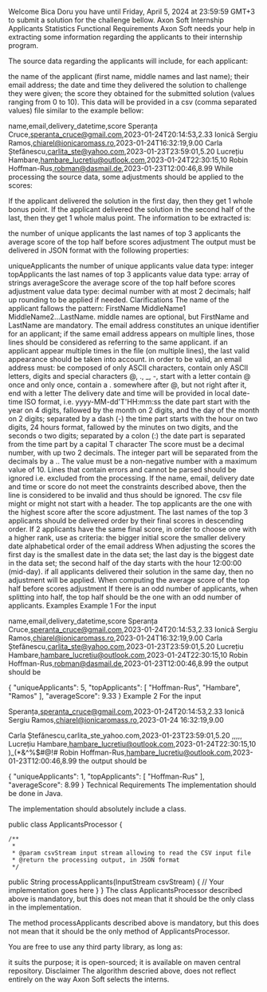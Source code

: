 Welcome Bica Doru you have until Friday, April 5, 2024 at 23:59:59 GMT+3 to submit a solution for the challenge bellow.
Axon Soft Internship Applicants Statistics
Functional Requirements
Axon Soft needs your help in extracting some information regarding the applicants to their internship program.

The source data regarding the applicants will include, for each applicant:

the name of the applicant (first name, middle names and last name);
their email address;
the date and time they delivered the solution to challenge they were given;
the score they obtained for the submitted solution (values ranging from 0 to 10).
This data will be provided in a csv (comma separated values) file similar to the example bellow:

name,email,delivery_datetime,score
Speranța Cruce,speranta_cruce@gmail.com,2023-01-24T20:14:53,2.33
Ionică Sergiu Ramos,chiarel@ionicaromass.ro,2023-01-24T16:32:19,9.00
Carla Ștefănescu,carlita_ste@yahoo.com,2023-01-23T23:59:01,5.20
Lucrețiu Hambare,hambare_lucretiu@outlook.com,2023-01-24T22:30:15,10
Robin Hoffman-Rus,robman@dasmail.de,2023-01-23T12:00:46,8.99
While processing the source data, some adjustments should be applied to the scores:

If the applicant delivered the solution in the first day, then they get 1 whole bonus point.
If the applicant delivered the solution in the second half of the last, then they get 1 whole malus point.
The information to be extracted is:

the number of unique applicants
the last names of top 3 applicants
the average score of the top half before scores adjustment
The output must be delivered in JSON format with the following properties:

uniqueApplicants
the number of unique applicants
value data type: integer
topApplicants
the last names of top 3 applicants
value data type: array of strings
averageScore
the average score of the top half before scores adjustment
value data type: decimal number with at most 2 decimals; half up rounding to be applied if needed.
Clarifications
The name of the applicant fallows the pattern: FirstName MiddleName1 MiddleName2...LastName.
middle names are optional, but FirstName and LastName are mandatory.
The email address
constitutes an unique identifier for an applicant;
if the same email address appears on multiple lines, those lines should be considered as referring to the same applicant.
if an applicant appear multiple times in the file (on multiple lines), the last valid appearance should be taken into account.
in order to be valid, an email address must:
be composed of only ASCII characters,
contain only ASCII letters, digits and special characters @, ., _, -,
start with a letter
contain @ once and only once,
contain a . somewhere after @, but not right after it,
end with a letter
The delivery date and time will be provided in local date-time ISO format, i.e. yyyy-MM-dd'T'HH:mm:ss
the date part
start with the year on 4 digits,
fallowed by the month on 2 digits,
and the day of the month on 2 digits;
separated by a dash (-)
the time part
starts with the hour on two digits, 24 hours format,
fallowed by the minutes on two digits,
and the seconds o two digits;
separated by a colon (:)
the date part is separated from the time part by a capital T character
The score must be a decimal number, with up two 2 decimals.
The integer part will be separated from the decimals by a ..
The value must be a non-negative number with a maximum value of 10.
Lines that contain errors and cannot be parsed should be ignored i.e. excluded from the processing.
If the name, email, delivery date and time or score do not meet the constraints described above, then the line is considered to be invalid and thus should be ignored.
The csv file might or might not start with a header.
The top applicants are the one with the highest score after the score adjustment.
The last names of the top 3 applicants should be delivered order by their final scores in descending order.
If 2 applicants have the same final score, in order to choose one with a higher rank, use as criteria:
the bigger initial score
the smaller delivery date
alphabetical order of the email address
When adjusting the scores
the first day is the smallest date in the data set;
the last day is the biggest date in the data set;
the second half of the day starts with the hour 12:00:00 (mid-day).
if all applicants delivered their solution in the same day, then no adjustment will be applied.
When computing the average score of the top half before scores adjustment
If there is an odd number of applicants, when splitting into half, the top half should be the one with an odd number of applicants.
Examples
Example 1
For the input

name,email,delivery_datetime,score
Speranța Cruce,speranta_cruce@gmail.com,2023-01-24T20:14:53,2.33
Ionică Sergiu Ramos,chiarel@ionicaromass.ro,2023-01-24T16:32:19,9.00
Carla Ștefănescu,carlita_ste@yahoo.com,2023-01-23T23:59:01,5.20
Lucrețiu Hambare,hambare_lucretiu@outlook.com,2023-01-24T22:30:15,10
Robin Hoffman-Rus,robman@dasmail.de,2023-01-23T12:00:46,8.99
the output should be

{
    "uniqueApplicants": 5,
    "topApplicants": [
        "Hoffman-Rus",
        "Hambare",
        "Ramos"
    ],
    "averageScore": 9.33
}
Example 2
For the input

Speranța,speranta_cruce@gmail.com,2023-01-24T20:14:53,2.33
Ionică Sergiu Ramos,chiarel@ionicaromass.ro,2023-01-24 16:32:19,9.00

Carla Ștefănescu,carlita_ste_yahoo.com,2023-01-23T23:59:01,5.20
,,,,,
Lucrețiu Hambare,hambare_lucretiu@outlook.com,2023-01-24T22:30:15,10
)_(*&^%$#@!#
Robin Hoffman-Rus,hambare_lucretiu@outlook.com,2023-01-23T12:00:46,8.99
the output should be

{
    "uniqueApplicants": 1,
    "topApplicants": [
        "Hoffman-Rus"
    ],
    "averageScore": 8.99
}
Technical Requirements
The implementation should be done in Java.

The implementation should absolutely include a class.

public class ApplicantsProcessor {

    /**
     * 
     * @param csvStream input stream allowing to read the CSV input file
     * @return the processing output, in JSON format
     */
  public String processApplicants(InputStream csvStream) {
    // Your implementation goes here
  }
}
The class ApplicantsProcessor described above is mandatory, but this does not mean that it should be the only class in the implementation.

The method processApplicants described above is mandatory, but this does not mean that it should be the only method of ApplicantsProcessor.

You are free to use any third party library, as long as:

it suits the purpose;
it is open-sourced;
it is available on maven central repository.
Disclaimer
The algorithm descried above, does not reflect entirely on the way Axon Soft selects the interns.
